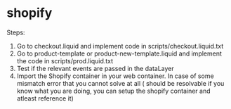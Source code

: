 # shopify

Steps:
1. Go to checkout.liquid and implement code in scripts/checkout.liquid.txt
2. Go to product-template or product-new-template.liquid and implement the code in scripts/prod.liquid.txt
3. Test if the relevant events are passed in the dataLayer
4. Import the Shopify container in your web container. In case of some mismatch error that you cannot solve at all ( should be resolvable if you know what you are doing, you can setup the shopify container and atleast reference it)
